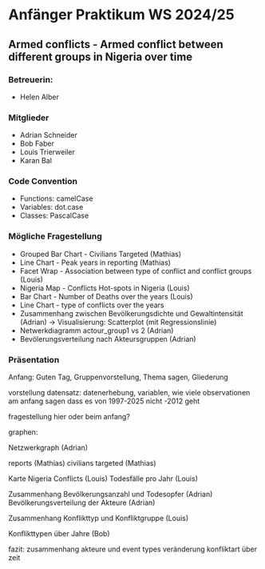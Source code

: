 # Anfänger Praktikum WS 2024/25

## Armed conflicts - Armed conflict between different groups in Nigeria over time

### Betreuerin:

-   Helen Alber

### Mitglieder

-   Adrian Schneider
-   Bob Faber
-   Louis Trierweiler
-   Karan Bal

### Code Convention

-   Functions: camelCase
-   Variables: dot.case
-   Classes: PascalCase

### Mögliche Fragestellung

-   Grouped Bar Chart - Civilians Targeted (Mathias)
-   Line Chart - Peak years in reporting (Mathias)
-   Facet Wrap - Association between type of conflict and conflict groups (Louis)
-   Nigeria Map - Conflicts Hot-spots in Nigeria (Louis)
-   Bar Chart - Number of Deaths over the years (Louis)
-   Line Chart - type of conflicts over the years
-   Zusammenhang zwischen Bevölkerungsdichte und Gewaltintensität (Adrian) → Visualisierung: Scatterplot (mit Regressionslinie)
-   Netwerkdiagramm actour_group1 vs 2 (Adrian)
-   Bevölerungsverteilung nach Akteursgruppen (Adrian)

### Präsentation

Anfang:
Guten Tag, 
Gruppenvorstellung, 
Thema sagen, 
Gliederung

vorstellung datensatz:
datenerhebung, variablen, wie viele observationen am anfang
sagen dass es von 1997-2025 nicht -2012 geht

fragestellung hier oder beim anfang?

graphen:

Netzwerkgraph (Adrian)

reports (Mathias)
civilians targeted (Mathias)

Karte Nigeria Conflicts (Louis)
Todesfälle pro Jahr (Louis)

Zusammenhang Bevölkerungsanzahl und Todesopfer (Adrian)
Bevölkerungsverteilung der Akteure (Adrian)

Zusammenhang Konflikttyp und Konfliktgruppe (Louis)

Konflikttypen über Jahre (Bob)





fazit:
zusammenhang akteure und event types
veränderung konfliktart über zeit



